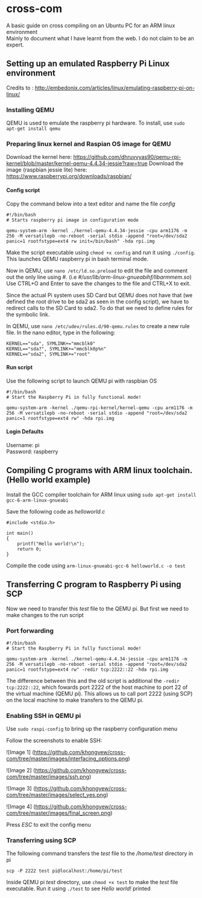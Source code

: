 # cross-com
A basic guide on cross compiling on an Ubuntu PC for an ARM linux environment <br>
Mainly to document what I have learnt from the web. I do not claim to be an expert.

## Setting up an emulated Raspberry Pi Linux environment
Credits to : http://embedonix.com/articles/linux/emulating-raspberry-pi-on-linux/

### Installing QEMU
QEMU is used to emulate the raspberry pi hardware. 
To install, use `sudo apt-get install qemu`

### Preparing linux kernel and Raspian OS image for QEMU
Download the kernel here: https://github.com/dhruvvyas90/qemu-rpi-kernel/blob/master/kernel-qemu-4.4.34-jessie?raw=true
Download the image (raspbian jessie lite) here: https://www.raspberrypi.org/downloads/raspbian/

#### Config script

Copy the command below into a text editor and name the file *config*
```
#!/bin/bash
# Starts raspberry pi image in configuration mode

qemu-system-arm -kernel ./kernel-qemu-4.4.34-jessie -cpu arm1176 -m 256 -M versatilepb -no-reboot -serial stdio -append "root=/dev/sda2 panic=1 rootfstype=ext4 rw init=/bin/bash" -hda rpi.img
```
Make the script executable using `chmod +x config` and run it using `./config`. This launches QEMU raspberry pi in bash terminal mode.

Now in QEMU, use `nano /etc/ld.so.preload` to edit the file and comment out the only line using #. (i.e *#/usr/lib/arm-linux-gnueabihf/libarmmem.so*) Use CTRL+O and Enter to save the changes to the file and CTRL+X to exit.

Since the actual Pi system uses SD Card but QEMU does not have that (we defined the root drive to be sda2 as seen in the config script), we have to redirect calls to the SD Card to sda2. To do that we need to define rules for the symbolic link.

In QEMU, use `nano /etc/udev/rules.d/90-qemu.rules` to create a new rule file. In the nano editor, type in the following:

```
KERNEL=="sda", SYMLINK+="mmcblk0"
KERNEL=="sda?", SYMLINK+="mmcblk0p%n"
KERNEL=="sda2", SYMLINK+="root"
```

#### Run script

Use the following script to launch QEMU pi with raspbian OS
```
#!/bin/bash
# Start the Raspberry Pi in fully functional mode!
 
qemu-system-arm -kernel ./qemu-rpi-kernel/kernel-qemu -cpu arm1176 -m 256 -M versatilepb -no-reboot -serial stdio -append "root=/dev/sda2 panic=1 rootfstype=ext4 rw" -hda rpi.img
```

#### Login Defaults
Username: pi <br>
Password: raspberry


## Compiling C programs with ARM linux toolchain. (Hello world example)

Install the GCC compiler toolchain for ARM linux using `sudo apt-get install gcc-6-arm-linux-gnueabi`

Save the following code as *helloworld.c*

```
#include <stdio.h>

int main()
{
    printf("Hello world!\n");
    return 0;
}
```

Compile the code using `arm-linux-gnueabi-gcc-6 helloworld.c -o test`

## Transferring C program to Raspberry Pi using SCP

Now we need to transfer this *test* file to the QEMU pi. But first we need to make changes to the run script

### Port forwarding
```
#!/bin/bash
# Start the Raspberry Pi in fully functional mode!

qemu-system-arm -kernel ./kernel-qemu-4.4.34-jessie -cpu arm1176 -m 256 -M versatilepb -no-reboot -serial stdio -append "root=/dev/sda2 panic=1 rootfstype=ext4 rw" -redir tcp:2222::22 -hda rpi.img
```

The difference between this and the old script is additional the `-redir tcp:2222::22`, which fowards port 2222 of the host machine to port 22 of the virtual machine (QEMU pi). This allows us to call port 2222 (using SCP) on the local machine to make transfers to the QEMU pi.

### Enabling SSH in QEMU pi

Use `sudo raspi-config` to bring up the raspberry configuration menu

Follow the screenshots to enable SSH:

![Image 1]
(https://github.com/khongyew/cross-com/tree/master/images/interfacing_options.png)

![Image 2]
(https://github.com/khongyew/cross-com/tree/master/images/ssh.png)

![Image 3]
(https://github.com/khongyew/cross-com/tree/master/images/select_yes.png)

![Image 4]
(https://github.com/khongyew/cross-com/tree/master/images/final_screen.png)

Press *ESC* to exit the config menu

### Transferring using SCP

The following command transfers the *test* file to the */home/test* directory in pi
```
scp -P 2222 test pi@localhost:/home/pi/test
```
Inside QEMU pi *test* directory, use `chmod +x test` to make the *test* file executable. Run it using `./test` to see *Hello world!* printed

